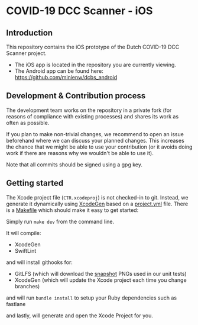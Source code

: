 # COVID-19 DCC Scanner - iOS

## Introduction
This repository contains the iOS prototype of the Dutch COVID-19 DCC Scanner project.

* The iOS app is located in the repository you are currently viewing.
* The Android app can be found here: https://github.com/minienw/dcbs_android  

## Development & Contribution process

The development team works on the repository in a private fork (for reasons of compliance with existing processes) and shares its work as often as possible.

If you plan to make non-trivial changes, we recommend to open an issue beforehand where we can discuss your planned changes.
This increases the chance that we might be able to use your contribution (or it avoids doing work if there are reasons why we wouldn't be able to use it).

Note that all commits should be signed using a gpg key.

## Getting started 

The Xcode project file (`CTR.xcodeproj`) is not checked-in to git. Instead, we generate it dynamically using [XcodeGen](https://github.com/yonaskolb/XcodeGen) based on a [project.yml](./.project.yml) file. There is a [Makefile](./Makefile) which should make it easy to get started:

Simply run `make dev` from the command line.  

It will compile: 

- XcodeGen 
- SwiftLint

and will install githooks for: 

- GitLFS (which will download the [snapshot](https://github.com/pointfreeco/swift-snapshot-testing) PNGs used in our unit tests) 
- XcodeGen (which will update the Xcode project each time you change branches)

and will run `bundle install` to setup your Ruby dependencies such as fastlane

and lastly, will generate and open the Xcode Project for you.